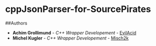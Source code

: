 # cppJsonParser-for-SourcePirates

##Authors

* **Achim Grollimund** - *C++ Wrapper Developement* - [EvilAcid](https://github.com/EvilAcid)
* **Michel Kugler** - *C++ Wrapper Developement* - [Misch2k](https://github.com/Misch2k)

